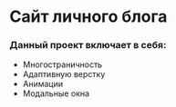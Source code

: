 # Сайт личного блога

### Данный проект включает в себя:
- Многостраничность
- Адаптивную верстку
- Анимации
- Модальные окна
